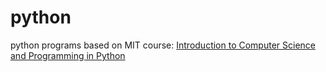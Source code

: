 # python
python programs based on MIT course: [Introduction to Computer Science and Programming in Python](file:///home/dina/Documents/%D8%AF%D9%88%D8%B1%D8%A7%D8%AA/6-0001-fall-2016/6-0001-fall-2016/contents/index.htm) 
